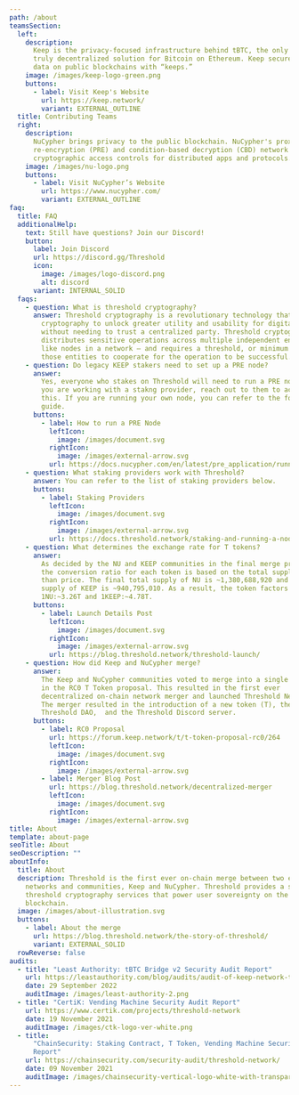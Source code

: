 ```yaml
---
path: /about
teamsSection:
  left:
    description:
      Keep is the privacy-focused infrastructure behind tBTC, the only
      truly decentralized solution for Bitcoin on Ethereum. Keep secures private
      data on public blockchains with “keeps.”
    image: /images/keep-logo-green.png
    buttons:
      - label: Visit Keep's Website
        url: https://keep.network/
        variant: EXTERNAL_OUTLINE
  title: Contributing Teams
  right:
    description:
      NuCypher brings privacy to the public blockchain. NuCypher's proxy
      re-encryption (PRE) and condition-based decryption (CBD) network provides
      cryptographic access controls for distributed apps and protocols.
    image: /images/nu-logo.png
    buttons:
      - label: Visit NuCypher’s Website
        url: https://www.nucypher.com/
        variant: EXTERNAL_OUTLINE
faq:
  title: FAQ
  additionalHelp:
    text: Still have questions? Join our Discord!
    button:
      label: Join Discord
      url: https://discord.gg/Threshold
      icon:
        image: /images/logo-discord.png
        alt: discord
      variant: INTERNAL_SOLID
  faqs:
    - question: What is threshold cryptography?
      answer: Threshold cryptography is a revolutionary technology that uses
        cryptography to unlock greater utility and usability for digital assets
        without needing to trust a centralized party. Threshold cryptography
        distributes sensitive operations across multiple independent entities –
        like nodes in a network – and requires a threshold, or minimum number of
        those entities to cooperate for the operation to be successful.
    - question: Do legacy KEEP stakers need to set up a PRE node?
      answer:
        Yes, everyone who stakes on Threshold will need to run a PRE node. If
        you are working with a stakng provider, reach out to them to accomplish
        this. If you are running your own node, you can refer to the following
        guide.
      buttons:
        - label: How to run a PRE Node
          leftIcon:
            image: /images/document.svg
          rightIcon:
            image: /images/external-arrow.svg
          url: https://docs.nucypher.com/en/latest/pre_application/running_a_node.html
    - question: What staking providers work with Threshold?
      answer: You can refer to the list of staking providers below.
      buttons:
        - label: Staking Providers
          leftIcon:
            image: /images/document.svg
          rightIcon:
            image: /images/external-arrow.svg
          url: https://docs.threshold.network/staking-and-running-a-node/running-a-node/staking-providers
    - question: What determines the exchange rate for T tokens?
      answer:
        As decided by the NU and KEEP communities in the final merge proposal,
        the conversion ratio for each token is based on the total supply rather
        than price. The final total supply of NU is ~1,380,688,920 and the total
        supply of KEEP is ~940,795,010. As a result, the token factors are
        1NU:~3.26T and 1KEEP:~4.78T.
      buttons:
        - label: Launch Details Post
          leftIcon:
            image: /images/document.svg
          rightIcon:
            image: /images/external-arrow.svg
          url: https://blog.threshold.network/threshold-launch/
    - question: How did Keep and NuCypher merge?
      answer:
        The Keep and NuCypher communities voted to merge into a single network
        in the RC0 T Token proposal. This resulted in the first ever
        decentralized on-chain network merger and launched Threshold Network.
        The merger resulted in the introduction of a new token (T), the
        Threshold DAO,  and the Threshold Discord server.
      buttons:
        - label: RC0 Proposal
          url: https://forum.keep.network/t/t-token-proposal-rc0/264
          leftIcon:
            image: /images/document.svg
          rightIcon:
            image: /images/external-arrow.svg
        - label: Merger Blog Post
          url: https://blog.threshold.network/decentralized-merger
          leftIcon:
            image: /images/document.svg
          rightIcon:
            image: /images/external-arrow.svg
title: About
template: about-page
seoTitle: About
seoDescription: ""
aboutInfo:
  title: About
  description: Threshold is the first ever on-chain merge between two existing
    networks and communities, Keep and NuCypher. Threshold provides a suite of
    threshold cryptography services that power user sovereignty on the
    blockchain.
  image: /images/about-illustration.svg
  buttons:
    - label: About the merge
      url: https://blog.threshold.network/the-story-of-threshold/
      variant: EXTERNAL_SOLID
  rowReverse: false
audits:
  - title: "Least Authority: tBTC Bridge v2 Security Audit Report"
    url: https://leastauthority.com/blog/audits/audit-of-keep-network-tbtc-bridge-v2/
    date: 29 September 2022
    auditImage: /images/least-authority-2.png
  - title: "CertiK: Vending Machine Security Audit Report"
    url: https://www.certik.com/projects/threshold-network
    date: 19 November 2021
    auditImage: /images/ctk-logo-ver-white.png
  - title:
      "ChainSecurity: Staking Contract, T Token, Vending Machine Security Audit
      Report"
    url: https://chainsecurity.com/security-audit/threshold-network/
    date: 09 November 2021
    auditImage: /images/chainsecurity-vertical-logo-white-with-transparent-background.png
---
```

